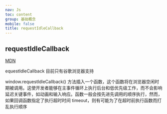 ```yaml
---
nav: Js
toc: content
group: 基础概念
mobile: false
title: requestIdleCallback
---
```


## requestIdleCallback

<a href="https://developer.mozilla.org/zh-CN/docs/Web/API/Window/requestIdleCallback" target="_blank">MDN</a>

equestIdleCallback 目前只有谷歌浏览器支持

window.requestIdleCallback() 方法插入一个函数，这个函数将在浏览器空闲时期被调用。这使开发者能够在主事件循环上执行后台和低优先级工作，而不会影响延迟关键事件，如动画和输入响应。函数一般会按先进先调用的顺序执行，然而，如果回调函数指定了执行超时时间 timeout，则有可能为了在超时前执行函数而打乱执行顺序
